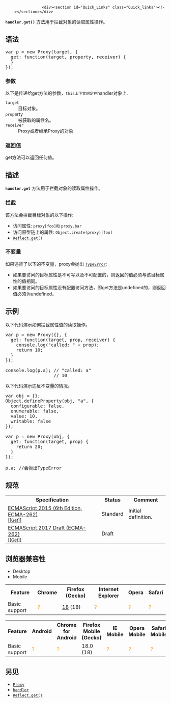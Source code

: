 
                
                  
                    <div><section id="Quick_Links" class="Quick_links"><!-- --></section></div>

<p><strong><code>handler.get()</code></strong>&#xA0;&#x65B9;&#x6CD5;&#x7528;&#x4E8E;&#x62E6;&#x622A;&#x5BF9;&#x8C61;&#x7684;&#x8BFB;&#x53D6;&#x5C5E;&#x6027;&#x64CD;&#x4F5C;&#x3002;</p>

<h2 id="&#x8BED;&#x6CD5;">&#x8BED;&#x6CD5;</h2>

<pre class="brush: js">var p = new Proxy(target, {
  get: function(target, property, receiver) {
  }
});
</pre>

<h3 id="&#x53C2;&#x6570;">&#x53C2;&#x6570;</h3>

<p>&#x4EE5;&#x4E0B;&#x662F;&#x4F20;&#x9012;&#x7ED9;get&#x65B9;&#x6CD5;&#x7684;&#x53C2;&#x6570;&#xFF0C;<code>this&#x4E0A;&#x4E0B;&#x6587;&#x7ED1;&#x5B9A;&#x5728;</code>handler&#x5BF9;&#x8C61;&#x4E0A;.</p>

<dl>
 <dt><code>target</code></dt>
 <dd>&#x76EE;&#x6807;&#x5BF9;&#x8C61;&#x3002;</dd>
 <dt><code>prop</code>erty</dt>
 <dd>&#x88AB;&#x83B7;&#x53D6;&#x7684;&#x5C5E;&#x6027;&#x540D;&#x3002;</dd>
 <dt><code>receiver</code></dt>
 <dd>Proxy&#x6216;&#x8005;&#x7EE7;&#x627F;Proxy&#x7684;&#x5BF9;&#x8C61;</dd>
</dl>

<h3 id="&#x8FD4;&#x56DE;&#x503C;">&#x8FD4;&#x56DE;&#x503C;</h3>

<p>get&#x65B9;&#x6CD5;&#x53EF;&#x4EE5;&#x8FD4;&#x56DE;&#x4EFB;&#x4F55;&#x503C;&#x3002;</p>

<h2 id="&#x63CF;&#x8FF0;">&#x63CF;&#x8FF0;</h2>

<p><strong><code>handler.get</code></strong>&#xA0;&#x65B9;&#x6CD5;&#x7528;&#x4E8E;&#x62E6;&#x622A;&#x5BF9;&#x8C61;&#x7684;&#x8BFB;&#x53D6;&#x5C5E;&#x6027;&#x64CD;&#x4F5C;&#x3002;</p>

<h3 id="&#x62E6;&#x622A;">&#x62E6;&#x622A;</h3>

<p>&#x8BE5;&#x65B9;&#x6CD5;&#x4F1A;&#x62E6;&#x622A;&#x76EE;&#x6807;&#x5BF9;&#x8C61;&#x7684;&#x4EE5;&#x4E0B;&#x64CD;&#x4F5C;:</p>

<ul>
 <li>&#x8BBF;&#x95EE;&#x5C5E;&#x6027;: <code>proxy[foo]&#x548C;</code>&#xA0;<code>proxy.bar</code></li>
 <li>&#x8BBF;&#x95EE;&#x539F;&#x578B;&#x94FE;&#x4E0A;&#x7684;&#x5C5E;&#x6027;: <code>Object.create(proxy)[foo]</code></li>
 <li><a href="/zh-CN/docs/Web/JavaScript/Reference/Global_Objects/Reflect/get" class="new" title="&#x6B64;&#x9875;&#x9762;&#x4ECD;&#x672A;&#x88AB;&#x672C;&#x5730;&#x5316;, &#x671F;&#x5F85;&#x60A8;&#x7684;&#x7FFB;&#x8BD1;!"><code>Reflect.get()</code></a></li>
</ul>

<h3 id="&#x4E0D;&#x53D8;&#x91CF;">&#x4E0D;&#x53D8;&#x91CF;</h3>

<p>&#x5982;&#x679C;&#x8FDD;&#x80CC;&#x4E86;&#x4EE5;&#x4E0B;&#x7684;&#x4E0D;&#x53D8;&#x91CF;&#xFF0C;proxy&#x4F1A;&#x629B;&#x51FA;&#xA0;<a href="/zh-CN/docs/Web/JavaScript/Reference/Global_Objects/TypeError" title="TypeError&#xFF08;&#x7C7B;&#x578B;&#x9519;&#x8BEF;&#xFF09;&#xA0;&#x5BF9;&#x8C61;&#x7528;&#x6765;&#x8868;&#x793A;&#x503C;&#x7684;&#x7C7B;&#x578B;&#x975E;&#x9884;&#x671F;&#x7C7B;&#x578B;&#x65F6;&#x53D1;&#x751F;&#x7684;&#x9519;&#x8BEF;&#x3002;"><code>TypeError</code></a>:</p>

<ul>
 <li>&#x5982;&#x679C;&#x8981;&#x8BBF;&#x95EE;&#x7684;&#x76EE;&#x6807;&#x5C5E;&#x6027;&#x662F;&#x4E0D;&#x53EF;&#x5199;&#x4EE5;&#x53CA;&#x4E0D;&#x53EF;&#x914D;&#x7F6E;&#x7684;&#xFF0C;&#x5219;&#x8FD4;&#x56DE;&#x7684;&#x503C;&#x5FC5;&#x987B;&#x4E0E;&#x8BE5;&#x76EE;&#x6807;&#x5C5E;&#x6027;&#x7684;&#x503C;&#x76F8;&#x540C;&#x3002;</li>
 <li>&#x5982;&#x679C;&#x8981;&#x8BBF;&#x95EE;&#x7684;&#x76EE;&#x6807;&#x5C5E;&#x6027;&#x6CA1;&#x6709;&#x914D;&#x7F6E;&#x8BBF;&#x95EE;&#x65B9;&#x6CD5;&#xFF0C;&#x5373;get&#x65B9;&#x6CD5;&#x662F;undefined&#x7684;&#xFF0C;&#x5219;&#x8FD4;&#x56DE;&#x503C;&#x5FC5;&#x987B;&#x4E3A;undefined&#x3002;</li>
</ul>

<h2 id="&#x793A;&#x4F8B;">&#x793A;&#x4F8B;</h2>

<p>&#x4EE5;&#x4E0B;&#x4EE3;&#x7801;&#x6F14;&#x793A;&#x5982;&#x4F55;&#x62E6;&#x622A;&#x5C5E;&#x6027;&#x503C;&#x7684;&#x8BFB;&#x53D6;&#x64CD;&#x4F5C;&#x3002;</p>

<pre class="brush: js">var p = new Proxy({}, {
  get: function(target, prop, receiver) {
    console.log(&quot;called: &quot; + prop);
    return 10;
  }
});

console.log(p.a); // &quot;called: a&quot;
                  // 10
</pre>

<p>&#x4EE5;&#x4E0B;&#x4EE3;&#x7801;&#x6F14;&#x793A;&#x8FDD;&#x53CD;&#x4E0D;&#x53D8;&#x91CF;&#x7684;&#x60C5;&#x51B5;&#x3002;</p>

<pre class="brush: js">var obj = {};
Object.defineProperty(obj, &quot;a&quot;, { 
  configurable: false, 
  enumerable: false, 
  value: 10, 
  writable: false 
});

var p = new Proxy(obj, {
  get: function(target, prop) {
    return 20;
  }
});

p.a; //&#x4F1A;&#x629B;&#x51FA;TypeError
</pre>

<h2 id="&#x89C4;&#x8303;">&#x89C4;&#x8303;</h2>

<table class="standard-table">
 <tbody>
  <tr>
   <th scope="col">Specification</th>
   <th scope="col">Status</th>
   <th scope="col">Comment</th>
  </tr>
  <tr>
   <td><a href="http://www.ecma-international.org/ecma-262/6.0/#sec-proxy-object-internal-methods-and-internal-slots-get-p-receiver" class="external" lang="en" hreflang="en">ECMAScript 2015 (6th Edition, ECMA-262)<br><small lang="zh-CN">[[Get]]</small></a></td>
   <td><span class="spec-Standard">Standard</span></td>
   <td>Initial definition.</td>
  </tr>
  <tr>
   <td><a href="https://tc39.github.io/ecma262/#sec-proxy-object-internal-methods-and-internal-slots-get-p-receiver" class="external" lang="en" hreflang="en">ECMAScript 2017 Draft (ECMA-262)<br><small lang="zh-CN">[[Get]]</small></a></td>
   <td><span class="spec-Draft">Draft</span></td>
   <td>&#xA0;</td>
  </tr>
 </tbody>
</table>

<h2 id="&#x6D4F;&#x89C8;&#x5668;&#x517C;&#x5BB9;&#x6027;">&#x6D4F;&#x89C8;&#x5668;&#x517C;&#x5BB9;&#x6027;</h2>

<div><div class="htab"> 
    <a name="AutoCompatibilityTable" id="AutoCompatibilityTable"></a> 
    <ul> 
        <li class="selected"><a>Desktop</a></li> 
        <li><a>Mobile</a></li> 
    </ul> 
</div></div>

<div id="compat-desktop">
<table class="compat-table">
 <tbody>
  <tr>
   <th>Feature</th>
   <th>Chrome</th>
   <th>Firefox (Gecko)</th>
   <th>Internet Explorer</th>
   <th>Opera</th>
   <th>Safari</th>
  </tr>
  <tr>
   <td>Basic support</td>
   <td><span title="Compatibility unknown; please update this." style="color: rgb(255, 153, 0);">?</span></td>
   <td><a href="/en-US/Firefox/Releases/18" title="Released on 2013-01-08.">18</a> (18)</td>
   <td><span title="Compatibility unknown; please update this." style="color: rgb(255, 153, 0);">?</span></td>
   <td><span title="Compatibility unknown; please update this." style="color: rgb(255, 153, 0);">?</span></td>
   <td><span title="Compatibility unknown; please update this." style="color: rgb(255, 153, 0);">?</span></td>
  </tr>
 </tbody>
</table>
</div>

<div id="compat-mobile">
<table class="compat-table">
 <tbody>
  <tr>
   <th>Feature</th>
   <th>Android</th>
   <th>Chrome for Android</th>
   <th>Firefox Mobile (Gecko)</th>
   <th>IE Mobile</th>
   <th>Opera Mobile</th>
   <th>Safari Mobile</th>
  </tr>
  <tr>
   <td>Basic support</td>
   <td><span title="Compatibility unknown; please update this." style="color: rgb(255, 153, 0);">?</span></td>
   <td><span title="Compatibility unknown; please update this." style="color: rgb(255, 153, 0);">?</span></td>
   <td>18.0 (18)</td>
   <td><span title="Compatibility unknown; please update this." style="color: rgb(255, 153, 0);">?</span></td>
   <td><span title="Compatibility unknown; please update this." style="color: rgb(255, 153, 0);">?</span></td>
   <td><span title="Compatibility unknown; please update this." style="color: rgb(255, 153, 0);">?</span></td>
  </tr>
 </tbody>
</table>
</div>

<h2 id="&#x53E6;&#x89C1;">&#x53E6;&#x89C1;</h2>

<ul>
 <li><a href="/zh-CN/docs/Web/JavaScript/Reference/Global_Objects/Proxy" title="Editorial review completed."><code>Proxy</code></a></li>
 <li><a href="/zh-CN/docs/Web/JavaScript/Reference/Global_Objects/Proxy/handler" title="&#x5904;&#x7406;&#x5668;&#x5BF9;&#x8C61;&#x7528;&#x6765;&#x81EA;&#x5B9A;&#x4E49;&#x4EE3;&#x7406;&#x5BF9;&#x8C61;&#x7684;&#x5404;&#x79CD;&#x53EF;&#x4EE3;&#x7406;&#x64CD;&#x4F5C;&#x3002;"><code>handler</code></a></li>
 <li><a href="/zh-CN/docs/Web/JavaScript/Reference/Global_Objects/Reflect/get" class="new" title="&#x6B64;&#x9875;&#x9762;&#x4ECD;&#x672A;&#x88AB;&#x672C;&#x5730;&#x5316;, &#x671F;&#x5F85;&#x60A8;&#x7684;&#x7FFB;&#x8BD1;!"><code>Reflect.get()</code></a></li>
</ul>
                  
                
              